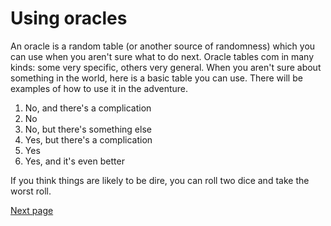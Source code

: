 # Using oracles
An oracle is a random table (or another source of randomness) which you can use when you aren't sure what to do next. Oracle tables com in many kinds: some very specific, others very general. When you aren't sure about something in the world, here is a basic table you can use. There will be examples of how to use it in the adventure.

1. No, and there's a complication
2. No 
3. No, but there's something else
4. Yes, but there's a complication
5. Yes 
6. Yes, and it's even better 

If you think things are likely to be dire, you can roll two dice and take the worst roll. 

[Next page](setting.md)